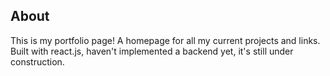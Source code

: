 ## About

This is my portfolio page! A homepage for all my current projects and links. Built with react.js, haven't implemented a backend yet, it's still under construction.
